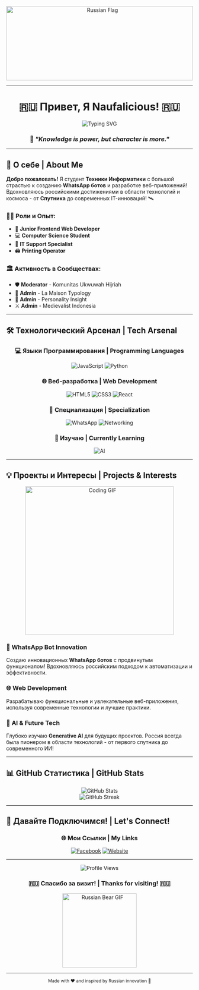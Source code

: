 <div align="center">
  <img src="https://upload.wikimedia.org/wikipedia/en/f/f3/Flag_of_Russia.svg" alt="Russian Flag" width="100%" height="200"/>
</div>

---

<h1 align="center">🇷🇺 Привет, Я Naufalicious! 🇷🇺</h1>

<div align="center">
  <img src="https://readme-typing-svg.herokuapp.com?font=Fira+Code&weight=600&size=28&duration=4000&pause=1000&color=DC143C&center=true&vCenter=true&width=600&lines=Frontend+Developer;WhatsApp+Bot+Creator;Computer+Science+Student;Russian+Tech+Enthusiast" alt="Typing SVG" />
</div>

<div align="center">
  <h3>💭 <em>"Knowledge is power, but character is more."</em></h3>
</div>

---

## 🚀 О себе | About Me

**Добро пожаловать!** Я студент **Техники Информатики** с большой страстью к созданию **WhatsApp ботов** и разработке веб-приложений! Вдохновляюсь российскими достижениями в области технологий и космоса - от **Спутника** до современных IT-инноваций! 🛰️

### 👨‍💻 Роли и Опыт:
- 🎯 **Junior Frontend Web Developer**
- 💻 **Computer Science Student** 
- 🔧 **IT Support Specialist**
- 🖨️ **Printing Operator**

### 🏛️ Активность в Сообществах:
- 🛡️ **Moderator** - Komunitas Ukwuwah Hijriah
- 👑 **Admin** - La Maison Typology
- 🧠 **Admin** - Personality Insight  
- ⚔️ **Admin** - Medievalist Indonesia

---

## 🛠️ Технологический Арсенал | Tech Arsenal

<div align="center">

### 💻 Языки Программирования | Programming Languages
![JavaScript](https://img.shields.io/badge/JavaScript-DC143C?style=for-the-badge&logo=javascript&logoColor=white)
![Python](https://img.shields.io/badge/Python-0052CC?style=for-the-badge&logo=python&logoColor=white)

### 🌐 Веб-разработка | Web Development  
![HTML5](https://img.shields.io/badge/HTML5-DC143C?style=for-the-badge&logo=html5&logoColor=white)
![CSS3](https://img.shields.io/badge/CSS3-0052CC?style=for-the-badge&logo=css3&logoColor=white)
![React](https://img.shields.io/badge/React-DC143C?style=for-the-badge&logo=react&logoColor=white)

### 🤖 Специализация | Specialization
![WhatsApp](https://img.shields.io/badge/WhatsApp_Bot-0052CC?style=for-the-badge&logo=whatsapp&logoColor=white)
![Networking](https://img.shields.io/badge/Computer_Networking-DC143C?style=for-the-badge&logo=cisco&logoColor=white)

### 🔬 Изучаю | Currently Learning
![AI](https://img.shields.io/badge/Generative_AI-0052CC?style=for-the-badge&logo=openai&logoColor=white)

</div>

---

## 💡 Проекты и Интересы | Projects & Interests

<div align="center">
  <img src="https://media.giphy.com/media/L1R1tvI9svkIWwpVYr/giphy.gif" width="400" alt="Coding GIF"/>
</div>

### 🤖 **WhatsApp Bot Innovation**
Создаю инновационных **WhatsApp ботов** с продвинутым функционалом! Вдохновляюсь российским подходом к автоматизации и эффективности.

### 🌐 **Web Development**  
Разрабатываю функциональные и увлекательные веб-приложения, используя современные технологии и лучшие практики.

### 🧠 **AI & Future Tech**
Глубоко изучаю **Generative AI** для будущих проектов. Россия всегда была пионером в области технологий - от первого спутника до современного ИИ!

---

## 📊 GitHub Статистика | GitHub Stats

<div align="center">
  <img src="https://github-readme-stats.vercel.app/api?username=naufalicious&show_icons=true&theme=radical&title_color=DC143C&icon_color=0052CC&text_color=white&bg_color=000000" alt="GitHub Stats" />
</div>

<div align="center">
  <img src="https://github-readme-streak-stats.herokuapp.com/?user=naufalicious&theme=radical&ring=DC143C&fire=0052CC&currStreakLabel=white" alt="GitHub Streak" />
</div>

---

## 🤝 Давайте Подключимся! | Let's Connect!

<div align="center">

### 🌐 **Мои Ссылки | My Links**

[![Facebook](https://img.shields.io/badge/Facebook-DC143C?style=for-the-badge&logo=facebook&logoColor=white)](https://facebook.com/nawfal.sayf.al.aswad)
[![Website](https://img.shields.io/badge/Website-0052CC?style=for-the-badge&logo=google-chrome&logoColor=white)](https://naufalicious.vercel.app)

</div>

---

<div align="center">
  <img src="https://komarev.com/ghpvc/?username=naufalicious&color=DC143C&style=for-the-badge" alt="Profile Views"/>
</div>

<div align="center">
  <h3>🇷🇺 Спасибо за визит! | Thanks for visiting! 🇷🇺</h3>
  <img src="https://media.giphy.com/media/3oKIPnAiaMCws8nOsE/giphy.gif" width="200" alt="Russian Bear GIF"/>
</div>

---

<div align="center">
  <sub>Made with ❤️ and inspired by Russian innovation 🚀</sub>
</div>
